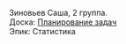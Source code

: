Зиновьев Саша, 2 группа.  
Доска: [Планирование задач](https://github.com/users/miamib34ch/projects/1)  
Эпик: Статистика
